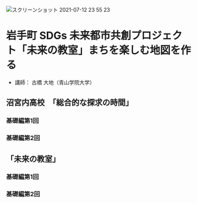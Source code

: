 ![スクリーンショット 2021-07-12 23 55 23](https://user-images.githubusercontent.com/416977/125309411-b5bd7e80-e36c-11eb-8e7c-29e5e41fbba1.jpg)

# 岩手町 SDGs 未来都市共創プロジェクト「未来の教室」まちを楽しむ地図を作る
* 講師： 古橋 大地（青山学院大学）

## 沼宮内高校　「総合的な探求の時間」
### 基礎編第1回

### 基礎編第2回


## 「未来の教室」
### 基礎編第1回

### 基礎編第2回


